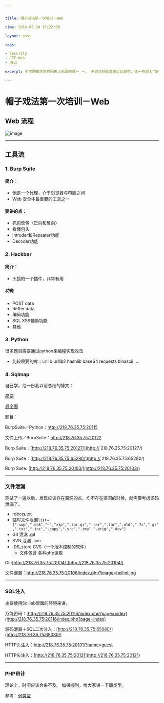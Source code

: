 ```yaml
---


title: 帽子戏法第一次培训－Web

time: 2016.08.24 15:22:00

layout: post

tags:

- Security
- CTF-Web
- 培训

excerpt: 小学期被学院抓回来上无聊的课＝ ＝。 不过正好趁着最近比较空，给一些想入门Web安全的小学弟小学妹们进行一些培训

---
```


# 帽子戏法第一次培训－Web

## Web 流程

![image](http://momomoxiaoxi.com/img/post/Web.tiff)


---- 

## 工具流

### 1. Burp Suite

#### 简介：

- 他是一个代理，介于浏览器与电脑之间
- Web 安全中最重要的工具之一

#### 要讲的点：

- 抓包改包（正向和反向）
- 看懂包头
- intruder和Repeater功能
- Decoder功能

### 2. Hackbar

#### 简介：

- 火狐的一个插件，非常有用


##### 功能

- POST data
- Reffer data
- 编码功能
- SQL XSS辅助功能
- 其他

### 3. Python

很多题目需要通过python来编程实现攻击

- 比较重要的库：urllib  urllib2 hashlib base64 requests binascii ….

### 4. Sqlmap

自己学，给一份我以前总结的博文：

[简要](http://momomoxiaoxi.com/2016/05/28/bluedon/)

[最全面](http://momomoxiaoxi.com/2016/01/06/sqlmap-help/ "最全面")


题目：

BurpSuite／Python：http://218.76.35.75:20115

文件上传／BurpSuite：http://218.76.35.75:20122

Burp Suite：[http://218.76.35.75:20127/](http://
218.76.35.75:20127/)

Burp Suite：[http://218.76.35.75:65280/](http://
218.76.35.75:65280/)


Burp Suite: [http://218.76.35.75:20103/](http://218.76.35.75:20103/)

---- 

### 文件泄漏

测试了一遍以后，发现应该存在漏洞的点，均不存在漏洞的时候，就需要考虑源码泄漏了。

- robots.txt
- 临时文件泄漏```list=[".swp",".bak","~","zip",".tar.gz",".rar",".tar",".old",".7z",".gz",".txt",".inc",".copy",".src",".tmp",".orig",".dev"]```
- Git 泄漏  .git
- SVN 泄漏 .svn 
- .DS\_store  CVS（一个版本控制的软件）
  -  文件包含 各种php读取

Git:[http://218.76.35.75:20104/](http://218.76.35.75:20104/)

文件泄漏：http://218.76.35.75:20106/index.php?image=heihei.jpg

---- -

### SQL注入

主要使用Sqlilab里面的环境来讲。

万能密码：[http://218.76.35.75:20116/index.php?page=index](http://218.76.35.75:20116/index.php?page=index)

源码泄漏＋SQL二次注入：[http://218.76.35.75:65080/](http://218.76.35.75:65080/)

HTTP头注入：http://218.76.35.75:20101/?name=guest

HTTP头注入：[http://218.76.35.75:20121](http://218.76.35.75:20121)

---- 

### PHP审计

理论上，时间应该会来不及。
如果顺利，给大家讲一下弱类型。

参考：[弱类型](http://momomoxiaoxi.com/notes/note/2016/07/06/weakly-type/)




